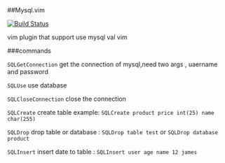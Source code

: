 ##Mysql.vim

[![Build Status](https://travis-ci.org/wsdjeg/Mysql.vim.svg?branch=master)](https://travis-ci.org/wsdjeg/Mysql.vim)

vim plugin that support use mysql val vim

###commands

`SQLGetConnection` get the connection of mysql,need two args , uaername and password

`SQLUse` use database

`SQLCloseConnection` close the connection

`SQLCreate` create table example: `SQLCreate product price int(25) name char(255)`

`SQLDrop` drop table or database : `SQLDrop table test` or `SQLDrop database product`

`SQLInsert` insert date to table : `SQLInsert user age name 12 james`
